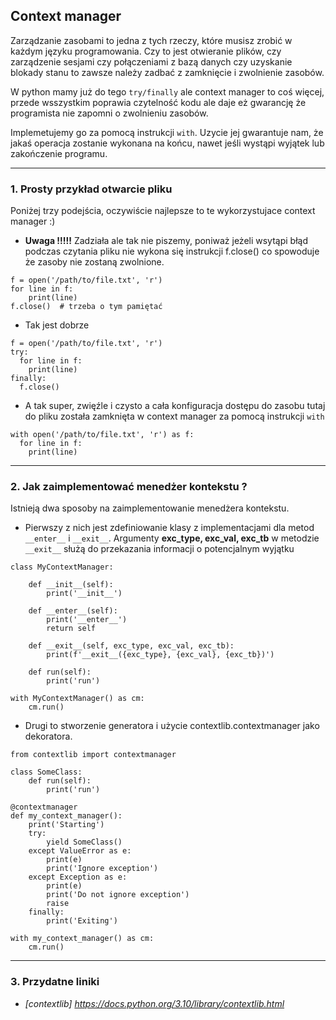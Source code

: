 ## Context manager

Zarządzanie zasobami to jedna z tych rzeczy, które musisz zrobić w każdym języku programowania. Czy to jest otwieranie plików,
czy zarządzenie sesjami czy połączeniami z bazą danych czy uzyskanie blokady stanu to zawsze należy zadbać z zamknięcie i zwolnienie zasobów. 


W python mamy już do tego ``try/finally`` ale context manager to coś więcej, przede wsszystkim poprawia czytelność kodu ale daje eż gwarancję
że programista nie zapomni o zwolnieniu zasobów.


Implemetujemy go za pomocą instrukcji ``with``. Uzycie jej gwarantuje nam, że jakaś operacja zostanie wykonana na końcu,
nawet jeśli wystąpi wyjątek lub zakończenie programu.


---
### 1. Prosty przykład otwarcie pliku

Poniżej trzy podejścia, oczywiście najlepsze to te wykorzystujace context manager :)

- **Uwaga !!!!!** Zadziała ale tak nie piszemy, poniważ jeżeli wsytąpi błąd podczas czytania pliku nie wykona się instrukcji f.close() co spowoduje że zasoby nie zostaną zwolnione.
```
f = open('/path/to/file.txt', 'r')
for line in f:
    print(line)
f.close()  # trzeba o tym pamiętać
```

- Tak jest dobrze
```
f = open('/path/to/file.txt', 'r')
try:
  for line in f:
    print(line)
finally:
  f.close() 
```

 - A tak super, zwięźle i czysto a cała konfiguracja dostępu do zasobu tutaj do pliku została zamknięta w context manager za pomocą instrukcji ``with``
```
with open('/path/to/file.txt', 'r') as f:
  for line in f:
    print(line)
```

---

### 2. Jak zaimplementować menedżer kontekstu ?

Istnieją dwa sposoby na zaimplementowanie menedżera kontekstu.

 

- Pierwszy z nich jest zdefiniowanie klasy z implementacjami dla metod ```__enter__``` i ```__exit__```. Argumenty **exc_type, exc_val, exc_tb** w metodzie ```__exit__``` służą do przekazania informacji o potencjalnym wyjątku
```
class MyContextManager:

    def __init__(self):
        print('__init__')

    def __enter__(self):
        print('__enter__')
        return self

    def __exit__(self, exc_type, exc_val, exc_tb):
        print(f'__exit__({exc_type}, {exc_val}, {exc_tb})')

    def run(self):
        print('run')     
```

```
with MyContextManager() as cm:
    cm.run()
```

- Drugi to stworzenie generatora i użycie contextlib.contextmanager jako dekoratora.
```
from contextlib import contextmanager

class SomeClass:
    def run(self):
        print('run')

@contextmanager
def my_context_manager():
    print('Starting')
    try:
        yield SomeClass()
    except ValueError as e:
        print(e)
        print('Ignore exception')
    except Exception as e:
        print(e)
        print('Do not ignore exception')
        raise
    finally:
        print('Exiting')
```

```
with my_context_manager() as cm:
    cm.run()
```
---
### 3. Przydatne liniki
 - *[contextlib] <https://docs.python.org/3.10/library/contextlib.html>*




















